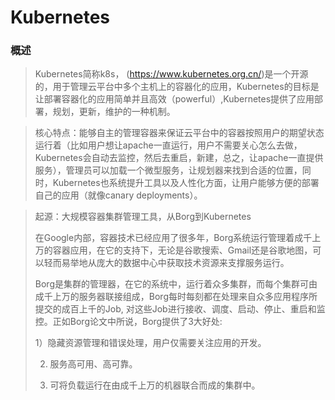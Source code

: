 # Kubernetes
### 概述

> Kubernetes简称k8s， (https://www.kubernetes.org.cn/)是一个开源的，用于管理云平台中多个主机上的容器化的应用，Kubernetes的目标是让部署容器化的应用简单并且高效（powerful）,Kubernetes提供了应用部署，规划，更新，维护的一种机制。

> 核心特点：能够自主的管理容器来保证云平台中的容器按照用户的期望状态运行着（比如用户想让apache一直运行，用户不需要关心怎么去做，Kubernetes会自动去监控，然后去重启，新建，总之，让apache一直提供服务），管理员可以加载一个微型服务，让规划器来找到合适的位置，同时，Kubernetes也系统提升工具以及人性化方面，让用户能够方便的部署自己的应用（就像canary deployments）。

> 起源：大规模容器集群管理工具，从Borg到Kubernetes
>
> 在Google内部，容器技术已经应用了很多年，Borg系统运行管理着成千上万的容器应用，在它的支持下，无论是谷歌搜索、Gmail还是谷歌地图，可以轻而易举地从庞大的数据中心中获取技术资源来支撑服务运行。
>
> Borg是集群的管理器，在它的系统中，运行着众多集群，而每个集群可由成千上万的服务器联接组成，Borg每时每刻都在处理来自众多应用程序所提交的成百上千的Job, 对这些Job进行接收、调度、启动、停止、重启和监控。正如Borg论文中所说，Borg提供了3大好处:
>
> 1）隐藏资源管理和错误处理，用户仅需要关注应用的开发。
>
> 2) 服务高可用、高可靠。
>
> 3) 可将负载运行在由成千上万的机器联合而成的集群中。